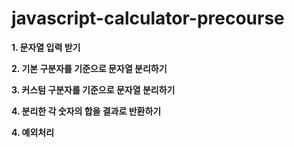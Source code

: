 # javascript-calculator-precourse

**1. 문자열 입력 받기**

**2. 기본 구분자를 기준으로 문자열 분리하기**

**3. 커스텀 구분자를 기준으로 문자열 분리하기**

**4. 분리한 각 숫자의 합을 결과로 반환하기**

**4. 예외처리**
